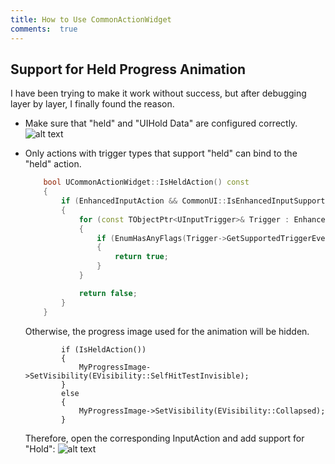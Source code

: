 ```yaml
---
title: How to Use CommonActionWidget
comments:  true
---
```


## Support for Held Progress Animation
I have been trying to make it work without success, but after debugging layer by layer, I finally found the reason.

- Make sure that "held" and "UIHold Data" are configured correctly.
    ![alt text](../../assets/images/CommonActionWidget_image.png)
- Only actions with trigger types that support "held" can bind to the "held" action.

    ```cpp
        bool UCommonActionWidget::IsHeldAction() const
        {
            if (EnhancedInputAction && CommonUI::IsEnhancedInputSupportEnabled())
            {
                for (const TObjectPtr<UInputTrigger>& Trigger : EnhancedInputAction->Triggers)
                {
                    if (EnumHasAnyFlags(Trigger->GetSupportedTriggerEvents(), ETriggerEventsSupported::Ongoing))
                    {
                        return true;
                    }
                }

                return false;
            }
        }
    ```
    Otherwise, the progress image used for the animation will be hidden.
    ```
            if (IsHeldAction())
            {
                MyProgressImage->SetVisibility(EVisibility::SelfHitTestInvisible);
            }
            else
            {
                MyProgressImage->SetVisibility(EVisibility::Collapsed);
            }
    ```
    Therefore, open the corresponding InputAction and add support for "Hold":
    ![alt text](../../assets/images/CommonActionWidget_image-1.png)